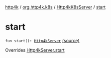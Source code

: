 [http4k](../../index.md) / [org.http4k.k8s](../index.md) / [Http4kK8sServer](index.md) / [start](./start.md)

# start

`fun start(): `[`Http4kServer`](../../org.http4k.server/-http4k-server/index.md) [(source)](https://github.com/http4k/http4k/blob/master/http4k-k8s/src/main/kotlin/org/http4k/k8s/Http4kK8sServer.kt#L17)

Overrides [Http4kServer.start](../../org.http4k.server/-http4k-server/start.md)

